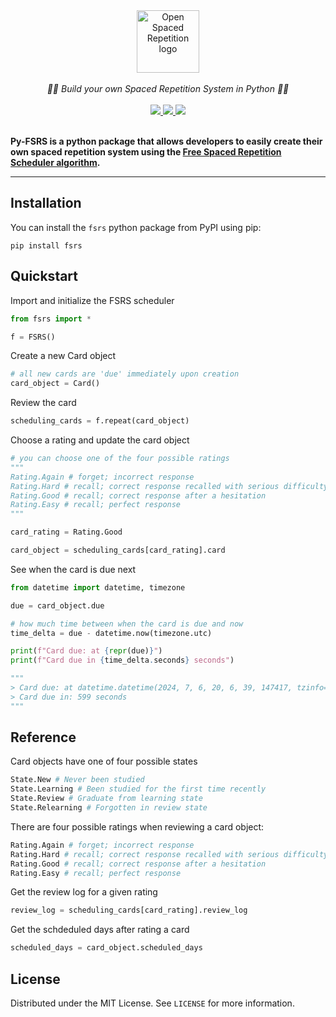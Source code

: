 <div align="center">
  <img src="https://avatars.githubusercontent.com/u/96821265?s=200&v=4" height="100" alt="Open Spaced Repetition logo"/>
</div>
<br />
<div align="center">
  <em>🧠🔄 Build your own Spaced Repetition System in Python 🧠🔄   </em>
</div>
<br />
<div align="center">
    <a href="https://pypi.org/project/fsrs/">
        <img src="https://img.shields.io/pypi/v/fsrs">
    </a>
    <a href="https://github.com/open-spaced-repetition/py-fsrs/blob/main/LICENSE">
        <img src="https://img.shields.io/badge/License-MIT-brightgreen.svg">
    </a>
    <a href="https://github.com/psf/black">
        <img src="https://img.shields.io/badge/code%20style-black-000000.svg">
    </a>
</div>
<br />


**Py-FSRS is a python package that allows developers to easily create their own spaced repetition system using the <a href="https://github.com/open-spaced-repetition/free-spaced-repetition-scheduler">Free Spaced Repetition Scheduler algorithm</a>.**


---


## Installation
You can install the `fsrs` python package from PyPI using pip:
```
pip install fsrs
```

## Quickstart

Import and initialize the FSRS scheduler

```python
from fsrs import *

f = FSRS()
```

Create a new Card object
```python
# all new cards are 'due' immediately upon creation
card_object = Card()
```

Review the card
```python
scheduling_cards = f.repeat(card_object)
```

Choose a rating and update the card object
```python
# you can choose one of the four possible ratings
"""
Rating.Again # forget; incorrect response
Rating.Hard # recall; correct response recalled with serious difficulty
Rating.Good # recall; correct response after a hesitation
Rating.Easy # recall; perfect response
"""

card_rating = Rating.Good

card_object = scheduling_cards[card_rating].card
```

See when the card is due next
```python
from datetime import datetime, timezone

due = card_object.due

# how much time between when the card is due and now
time_delta = due - datetime.now(timezone.utc)

print(f"Card due: at {repr(due)}")
print(f"Card due in {time_delta.seconds} seconds")

"""
> Card due: at datetime.datetime(2024, 7, 6, 20, 6, 39, 147417, tzinfo=datetime.timezone.utc)
> Card due in: 599 seconds
"""
```

## Reference

Card objects have one of four possible states
```python
State.New # Never been studied
State.Learning # Been studied for the first time recently
State.Review # Graduate from learning state
State.Relearning # Forgotten in review state
```

There are four possible ratings when reviewing a card object:
```python
Rating.Again # forget; incorrect response
Rating.Hard # recall; correct response recalled with serious difficulty
Rating.Good # recall; correct response after a hesitation
Rating.Easy # recall; perfect response
```

Get the review log for a given rating
```python
review_log = scheduling_cards[card_rating].review_log
```

Get the schdeduled days after rating a card
```python
scheduled_days = card_object.scheduled_days
```

## License

Distributed under the MIT License. See `LICENSE` for more information.